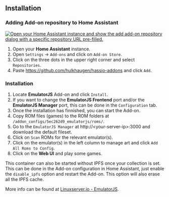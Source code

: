 ## Installation

### Adding Add-on repository to Home Assistant

[![Open your Home Assistant instance and show the add add-on repository dialog with a specific repository URL pre-filled.](https://my.home-assistant.io/badges/supervisor_add_addon_repository.svg)](https://my.home-assistant.io/redirect/supervisor_add_addon_repository/?repository_url=https%3A%2F%2Fgithub.com%2Fhulkhaugen%2Fhassio-addons)

1. Open your **Home Assistant** instance.
2. Open `Settings` -> `Add-ons` and click on `Add-on Store`.
3. Click on the three dots in the upper right corner and select `Repositories`.
4. Paste https://github.com/hulkhaugen/hassio-addons and click `Add`.

### Installation
1. Locate **EmulatorJS** Add-on and click `Install`.
2. If you want to change the **EmulatorJS Frontend** port and/or the **EmulatorJS Manager** port, this can be done in the `Configuration` tab.
3. Once the installation has finnished, you can start the Add-on.
4. Copy ROM files (games) to the ROM folders at `/addon_configs/5ec262d9_emulatorjs/roms/`.
5. Go to the `EmulatorJS Manager` at http://\<your-server-ip\>:3000 and download the default fileset.
6. Click on `Scan` ROMs for the relevant emulator(s).
7. Click on the emulator(s) in the left column to manage art and click `Add All Roms to Config`.
8. Click on the **Web UI** and play some games.

This container can also be started without IPFS once your collection is set. This can be done in the Add-on configuration in Home Assistant, just enable the `disable_ipfs` option and restart the Add-on. This option will also erase all the IPFS cache.

More info can be found at [Linuxserver.io - EmulatorJS](https://docs.linuxserver.io/images/docker-emulatorjs/).